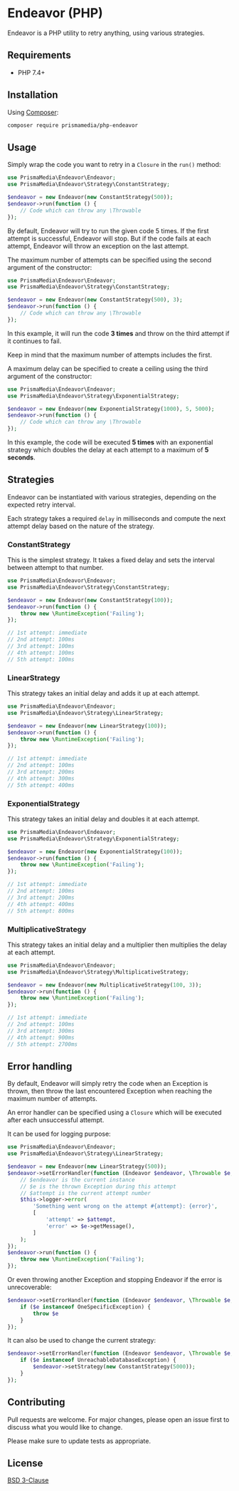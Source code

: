 # Endeavor (PHP)

Endeavor is a PHP utility to retry anything, using various strategies.


## Requirements

- PHP 7.4+


## Installation

Using [Composer](https://getcomposer.org/):

```bash
composer require prismamedia/php-endeavor
```


## Usage

Simply wrap the code you want to retry in a `Closure` in the `run()` method:

```php
use PrismaMedia\Endeavor\Endeavor;
use PrismaMedia\Endeavor\Strategy\ConstantStrategy;

$endeavor = new Endeavor(new ConstantStrategy(500));
$endeavor->run(function () {
    // Code which can throw any \Throwable
});
```

By default, Endeavor will try to run the given code 5 times. If the first attempt is successful, Endeavor will stop.
But if the code fails at each attempt, Endeavor will throw an exception on the last attempt.

The maximum number of attempts can be specified using the second argument of the constructor:

```php
use PrismaMedia\Endeavor\Endeavor;
use PrismaMedia\Endeavor\Strategy\ConstantStrategy;

$endeavor = new Endeavor(new ConstantStrategy(500), 3);
$endeavor->run(function () {
    // Code which can throw any \Throwable
});
```

In this example, it will run the code **3 times** and throw on the third attempt if it continues to fail.

Keep in mind that the maximum number of attempts includes the first.

A maximum delay can be specified to create a ceiling using the third argument of the constructor:

```php
use PrismaMedia\Endeavor\Endeavor;
use PrismaMedia\Endeavor\Strategy\ExponentialStrategy;

$endeavor = new Endeavor(new ExponentialStrategy(1000), 5, 5000);
$endeavor->run(function () {
    // Code which can throw any \Throwable
});
```

In this example, the code will be executed **5 times** with an exponential strategy which doubles the delay
at each attempt to a maximum of **5 seconds**.

## Strategies

Endeavor can be instantiated with various strategies, depending on the expected retry interval.

Each strategy takes a required `delay` in milliseconds and compute the next attempt delay based on
the nature of the strategy.

### ConstantStrategy

This is the simplest strategy. It takes a fixed delay and sets the interval between attempt to that number.

```php
use PrismaMedia\Endeavor\Endeavor;
use PrismaMedia\Endeavor\Strategy\ConstantStrategy;

$endeavor = new Endeavor(new ConstantStrategy(100));
$endeavor->run(function () {
    throw new \RuntimeException('Failing');
});

// 1st attempt: immediate
// 2nd attempt: 100ms
// 3rd attempt: 100ms
// 4th attempt: 100ms
// 5th attempt: 100ms
```


### LinearStrategy

This strategy takes an initial delay and adds it up at each attempt.

```php
use PrismaMedia\Endeavor\Endeavor;
use PrismaMedia\Endeavor\Strategy\LinearStrategy;

$endeavor = new Endeavor(new LinearStrategy(100));
$endeavor->run(function () {
    throw new \RuntimeException('Failing');
});

// 1st attempt: immediate
// 2nd attempt: 100ms
// 3rd attempt: 200ms
// 4th attempt: 300ms
// 5th attempt: 400ms
```


### ExponentialStrategy

This strategy takes an initial delay and doubles it at each attempt.

```php
use PrismaMedia\Endeavor\Endeavor;
use PrismaMedia\Endeavor\Strategy\ExponentialStrategy;

$endeavor = new Endeavor(new ExponentialStrategy(100));
$endeavor->run(function () {
    throw new \RuntimeException('Failing');
});

// 1st attempt: immediate
// 2nd attempt: 100ms
// 3rd attempt: 200ms
// 4th attempt: 400ms
// 5th attempt: 800ms
```


### MultiplicativeStrategy

This strategy takes an initial delay and a multiplier then multiplies the delay at each attempt.

```php
use PrismaMedia\Endeavor\Endeavor;
use PrismaMedia\Endeavor\Strategy\MultiplicativeStrategy;

$endeavor = new Endeavor(new MultiplicativeStrategy(100, 3));
$endeavor->run(function () {
    throw new \RuntimeException('Failing');
});

// 1st attempt: immediate
// 2nd attempt: 100ms
// 3rd attempt: 300ms
// 4th attempt: 900ms
// 5th attempt: 2700ms
```


## Error handling

By default, Endeavor will simply retry the code when an Exception is thrown,
then throw the last encountered Exception when reaching the maximum number of attempts.

An error handler can be specified using a `Closure` which will be executed after each unsuccessful attempt.

It can be used for logging purpose:

```php
use PrismaMedia\Endeavor\Endeavor;
use PrismaMedia\Endeavor\Strategy\LinearStrategy;

$endeavor = new Endeavor(new LinearStrategy(500));
$endeavor->setErrorHandler(function (Endeavor $endeavor, \Throwable $e, int $attempt) {
    // $endeavor is the current instance
    // $e is the thrown Exception during this attempt
    // $attempt is the current attempt number
    $this->logger->error(
        'Something went wrong on the attempt #{attempt}: {error}',
        [
            'attempt' => $attempt,
            'error' => $e->getMessage(),
        ]
    );
});
$endeavor->run(function () {
    throw new \RuntimeException('Failing');
});
```

Or even throwing another Exception and stopping Endeavor if the error is unrecoverable:

```php
$endeavor->setErrorHandler(function (Endeavor $endeavor, \Throwable $e, int $attempt) {
    if ($e instanceof OneSpecificException) {
        throw $e
    }
});
```

It can also be used to change the current strategy:

```php
$endeavor->setErrorHandler(function (Endeavor $endeavor, \Throwable $e, int $attempt) {
    if ($e instanceof UnreachableDatabaseException) {
        $endeavor->setStrategy(new ConstantStrategy(5000));
    }
});
```


## Contributing

Pull requests are welcome. For major changes, please open an issue first to discuss what you would like to change.

Please make sure to update tests as appropriate.


## License

[BSD 3-Clause](https://choosealicense.com/licenses/bsd-3-clause/)
